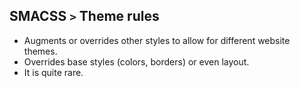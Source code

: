 ## SMACSS `>` Theme rules

* Augments or overrides other styles to allow for different website themes.
* Overrides base styles (colors, borders) or even layout.
* It is quite rare.
